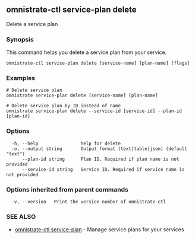 ## omnistrate-ctl service-plan delete

Delete a service plan

### Synopsis

This command helps you delete a service plan from your service.

```
omnistrate-ctl service-plan delete [service-name] [plan-name] [flags]
```

### Examples

```
# Delete service plan
omnistrate service-plan delete [service-name] [plan-name]

# Delete service plan by ID instead of name
omnistrate service-plan delete --service-id [service-id] --plan-id [plan-id]
```

### Options

```
  -h, --help                help for delete
  -o, --output string       Output format (text|table|json) (default "text")
      --plan-id string      Plan ID. Required if plan name is not provided
      --service-id string   Service ID. Required if service name is not provided
```

### Options inherited from parent commands

```
  -v, --version   Print the version number of omnistrate-ctl
```

### SEE ALSO

* [omnistrate-ctl service-plan](omnistrate-ctl_service-plan.md)	 - Manage service plans for your services

